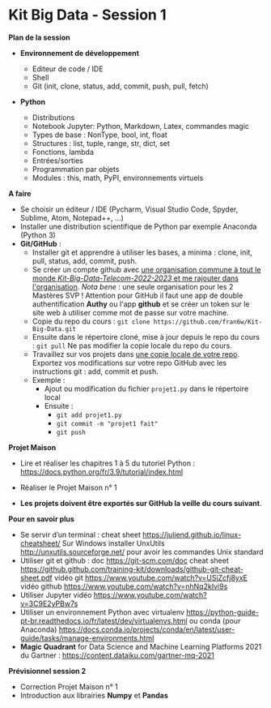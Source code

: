 # Kit Big Data - Session 1
**Plan de la session**

- **Environnement de développement**
  - Editeur de code / IDE
  - Shell
  - Git (init, clone, status, add, commit, push, pull, fetch)

- **Python**
  - Distributions
  - Notebook Jupyter: Python, Markdown, Latex, commandes magic
  - Types de base : NonType, bool, int, float
  - Structures : list, tuple, range, str, dict, set
  - Fonctions, lambda
  - Entrées/sorties
  - Programmation par objets
  - Modules : this, math, PyPI, environnements virtuels

**A faire**

- Se choisir un éditeur / IDE (Pycharm, Visual Studio Code, Spyder, Sublime, Atom, Notepad++, ...)
- Installer une distribution scientifique de Python par exemple Anaconda (Python 3)
- **Git/GitHub** :
  - Installer git et apprendre à utiliser les bases, a minima : clone, init, pull, status, add, commit, push.
  - Se créer un compte github avec <u>une organisation commune à tout le monde *Kit-Big-Data-Telecom-2022-2023* et me rajouter dans l'organisation</u>. *Nota bene* : une seule organisation pour les 2 Mastères SVP ! Attention pour GitHub il faut une app de double authentification **Authy** ou l'app **github** et se créer un token sur le site web à utiliser comme mot de passe sur votre machine.
  - Copie du repo du cours : `git clone https://github.com/fran6w/Kit-Big-Data.git`
  - Ensuite dans le répertoire cloné, mise à jour depuis le repo du cours : `git pull` Ne pas modifier la copie locale du repo du cours.
  - Travaillez sur vos projets dans <u>une copie locale de votre repo</u>. Exportez vos modifications sur votre repo GitHub avec les instructions git : add, commit et push.
  - Exemple :
    - Ajout ou modification du fichier `projet1.py` dans le répertoire local
    - Ensuite :
      - `git add projet1.py`
      - `git commit -m "projet1 fait"`
      - `git push`

**Projet Maison**

- Lire et réaliser les chapitres 1 à 5 du tutoriel Python : https://docs.python.org/fr/3.9/tutorial/index.html

- Réaliser le Projet Maison n° 1

- **Les projets doivent être exportés sur GitHub la veille du cours suivant**.

**Pour en savoir plus**

- Se servir d’un terminal : cheat sheet  https://juliend.github.io/linux-cheatsheet/ Sur Windows installer UnxUtils http://unxutils.sourceforge.net/ pour avoir les commandes Unix standard
- Utiliser git et github : doc https://git-scm.com/doc cheat sheet https://github.github.com/training-kit/downloads/github-git-cheat-sheet.pdf vidéo git https://www.youtube.com/watch?v=USjZcfj8yxE vidéo github https://www.youtube.com/watch?v=nhNq2kIvi9s
- Utiliser Jupyter vidéo https://www.youtube.com/watch?v=3C9E2yPBw7s
- Utiliser un environnement Python avec virtualenv https://python-guide-pt-br.readthedocs.io/fr/latest/dev/virtualenvs.html  ou conda (pour Anaconda) https://docs.conda.io/projects/conda/en/latest/user-guide/tasks/manage-environments.html
- **Magic Quadrant** for Data Science and Machine Learning Platforms 2021 du Gartner : https://content.dataiku.com/gartner-mq-2021

**Prévisionnel session 2**

- Correction Projet Maison n° 1
- Introduction aux librairies **Numpy** et **Pandas**

